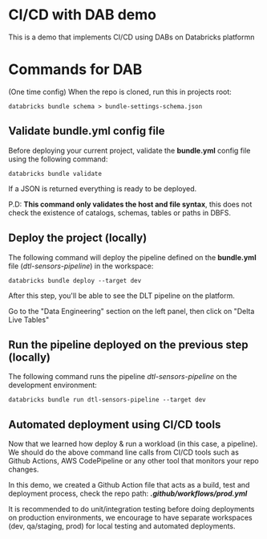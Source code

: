 # CI/CD with DAB demo
This is a demo that implements CI/CD using DABs on Databricks platformn

# Commands for DAB

(One time config) When the repo is cloned, run this in projects root:
```console
databricks bundle schema > bundle-settings-schema.json
```

## Validate bundle.yml config file

Before deploying your current project, validate the **bundle.yml** config file using the following command:

```console
databricks bundle validate
```

If a JSON is returned everything is ready to be deployed.

P.D: **This command only validates the host and file syntax**, this does not check the existence of catalogs, schemas, tables or paths in DBFS.

## Deploy the project (locally)

The following command will deploy the pipeline defined on the **bundle.yml** file (*dtl-sensors-pipeline*) in the workspace:

```console
databricks bundle deploy --target dev
```

After this step, you'll be able to see the DLT pipeline on the platform.

Go to the "Data Engineering" section on the left panel, then click on "Delta Live Tables"

## Run the pipeline deployed on the previous step (locally)

The following command runs the pipeline *dtl-sensors-pipeline* on the development environment:

```console
databricks bundle run dtl-sensors-pipeline --target dev 
```


## Automated deployment using CI/CD tools

Now that we learned how deploy & run a workload (in this case, a pipeline). We should do the above command line calls from CI/CD tools such as Github Actions, AWS CodePipeline or any other tool that monitors your repo changes.

In this demo, we created a Github Action file that acts as a build, test and deployment process, check the repo path: ***.github/workflows/prod.yml***

It is recommended to do unit/integration testing before doing deployments on production environments, we encourage to have separate workspaces (dev, qa/staging, prod) for local testing and automated deployments.



